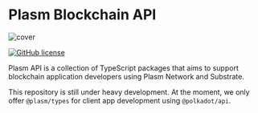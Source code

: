 # Plasm Blockchain API

![cover](https://user-images.githubusercontent.com/6259384/72399615-0e1cbb80-378a-11ea-91af-c1dbdde345f5.png)

[![GitHub license](https://img.shields.io/github/license/PlasmNetwork/plasm-types.svg)](https://github.com/staketechnologies/plasm-types/blob/main/LICENSE)

Plasm API is a collection of TypeScript packages that aims to support blockchain application developers using Plasm Network and Substrate.

This repository is still under heavy development.
At the moment, we only offer `@plasm/types` for client app development using `@polkadot/api`.
